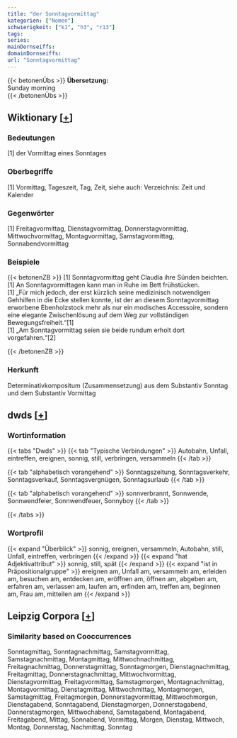 ```yaml
---
title: "der Sonntagvormittag"
kategorien: ["Nomen"]
schwierigkeit: ["k1", "h3", "r13"]
tags:
series:
mainDornseiffs:
domainDornseiffs:
url: "Sonntagvormittag"
---
```


{{< betonenÜbs >}}
**Übersetzung:**  
Sunday morning  
{{< /betonenÜbs >}}

## Wiktionary [[+](https://de.wiktionary.org/wiki/Sonntagvormittag)]

### Bedeutungen
[1] der Vormittag eines Sonntages  

### Oberbegriffe
[1] Vormittag, Tageszeit, Tag, Zeit, siehe auch: Verzeichnis: Zeit und Kalender  

### Gegenwörter
[1] Freitagvormittag, Dienstagvormittag, Donnerstagvormittag, Mittwochvormittag, Montagvormittag,  Samstagvormittag, Sonnabendvormittag  

### Beispiele
{{< betonenZB >}}
[1] Sonntagvormittag geht Claudia ihre Sünden beichten.  
[1] An Sonntagvormittagen kann man in Ruhe im Bett frühstücken.  
[1] „Für mich jedoch, der erst kürzlich seine medizinisch notwendigen Gehhilfen in die Ecke stellen konnte, ist der an diesem Sonntagvormittag erworbene Ebenholzstock mehr als nur ein modisches Accessoire, sondern eine elegante Zwischenlösung auf dem Weg zur vollständigen Bewegungsfreiheit.“[1]  
[1] „Am Sonntagvormittag seien sie beide rundum erholt dort vorgefahren.“[2]  

{{< /betonenZB >}}
### Herkunft
Determinativkompositum (Zusammensetzung) aus dem Substantiv Sonntag und dem Substantiv Vormittag  



## dwds [[+](https://www.dwds.de/wb/Sonntagvormittag)]

### Wortinformation
{{< tabs "Dwds" >}}
{{< tab "Typische Verbindungen" >}}
Autobahn, Unfall, eintreffen, ereignen, sonnig, still, verbringen, versammeln
{{< /tab >}}

{{< tab "alphabetisch vorangehend" >}}
Sonntagszeitung, Sonntagsverkehr, Sonntagsverkauf, Sonntagsvergnügen, Sonntagsurlaub
{{< /tab >}}

{{< tab "alphabetisch vorangehend" >}}
sonnverbrannt, Sonnwende, Sonnwendfeier, Sonnwendfeuer, Sonnyboy
{{< /tab >}}

{{< /tabs >}}

### Wortprofil
{{< expand "Überblick" >}} sonnig, ereignen, versammeln, Autobahn, still, Unfall, eintreffen, verbringen {{< /expand >}}
{{< expand "hat Adjektivattribut" >}} sonnig, still, spät {{< /expand >}}
{{< expand "ist in Präpositionalgruppe" >}} ereignen am, Unfall am, versammeln am, erleiden am, besuchen am, entdecken am, eröffnen am, öffnen am, abgeben am, erfahren am, verlassen am, laufen am, erfinden am, treffen am, beginnen am, Frau am, mitteilen am {{< /expand >}}

## Leipzig Corpora [[+](https://corpora.uni-leipzig.de/en/res?word=Sonntagvormittag&corpusId=deu_newscrawl-public_2018)]


### Similarity based on Cooccurrences
Sonntagmittag, Sonntagnachmittag, Samstagvormittag, Samstagnachmittag, Montagmittag, Mittwochnachmittag, Freitagnachmittag, Donnerstagmittag, Sonntagmorgen, Dienstagnachmittag, Freitagmittag, Donnerstagnachmittag, Mittwochvormittag, Dienstagvormittag, Freitagvormittag, Samstagmorgen, Montagnachmittag, Montagvormittag, Dienstagmittag, Mittwochmittag, Montagmorgen, Samstagmittag, Freitagmorgen, Donnerstagvormittag, Mittwochmorgen, Dienstagabend, Sonntagabend, Dienstagmorgen, Donnerstagabend, Donnerstagmorgen, Mittwochabend, Samstagabend, Montagabend, Freitagabend, Mittag, Sonnabend, Vormittag, Morgen, Dienstag, Mittwoch, Montag, Donnerstag, Nachmittag, Sonntag

